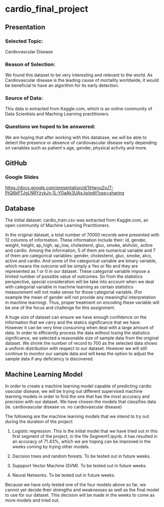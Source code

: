 # cardio_final_project


## Presentation

### Selected Topic: 
Cardiovascular Disease

### Reason of Selection: 
We found this dataset to be very interesting and relevant to the world. As Cardiovascular disease is the leading cause of mortality worldwide, it would be beneficial to have an algorithm for its early detection.

### Source of Data:
This data is extracted from Kaggle.com, which is an online community of Data Scientists and Maching Learning practitioners.

### Questions we hoped to be answered:
We are hoping that after working with this database, we will be able to detect the presence or absence of cardiovascular disease early depending on variables such as patient's age, gender, physical activity and more.

## GitHub

### Google Slides

https://docs.google.com/presentation/d/1iHwvu2vJT-PtQ6kPTJgLNRYzykJy-1L-Y0aAk3UAxJg/edit?usp=sharing

## Database

The initial dataset: cardio_train.csv was extracted from Kaggle.com, an open community of Machine Learning Practitioners.  

In the original dataset, a total number of 70000 records were presented with 12 columns of information. These information include their: id, gender, weight, height, ap_high, ap_low, cholesterol, gluc, smoke, aloholic, active and cardio. Among the information, 5 of them are numerical variable and 7 of them are categorical variables: gender, cholesterol, gluc, smoke, alco, active and cardio. And some of the categorical variable are binary variable, which means the outcome will be simply a Yes or No and they are represented as 1 or 0 in our dataset. These categorial variable impose a limited number of possible value of outcomes. So from the statistics perspective, special consideration will be take into account when we deal with categorial variable in machine learning as certain statistics measurement will not make sense for those categorial variable. (For example the mean of gender will not provide any meaningful interpretation in machine learning). Thus, proper treatment on encoding these variable will be one of the focus and challenge for this assignment. 


A huge size of dataset can ensure we have enough confidence on the information that we carry and the statics significance that we have. However it can be very time consuming when deal with a large amount of data.  In order to efficiently process the data without losing the statistics significance, we selected a reasonable size of sample data from the original dataset. We shrink the number of record to 700 as the selected data shows a uniform distribution with respect to our dataset. However we will still continue to monitor our sample data and will keep the option to adjust the sample data if any deficiency is discovered.

## Machine Learning Model

In order to create a machine learning model capable of predicting cardio vascular disease, we will be trying out different supervised machine learning models in order to find the one that has the most accuracy and precision with our dataset. We have chosen the models that classifies data (ie. cardiovascular disease vs. no cardiovascular disease)

The following are the machine learning models that we intend to try out during the duration of the project: 

1. Logistic regression. This is the initial model that we have tried out in this first segment of the project, in the file Segment1.ipynb. it has resulted in an accuracy of 71.43%, which we are hoping can be improved in the weeks coming by trying other models. 

2. Decision trees and random forests. To be tested out in future weeks. 

3. Suppport Vector Machine (SVM). To be tested out in future weeks. 

4. Neural Networks. To be tested out in future weeks. 

Because we have only tested one of the four models above so far, we cannot yet decide their strengths and weaknesses as well as the final model to use for our dataset. This decision will be made in the weeks to come as more models and tried out. 



